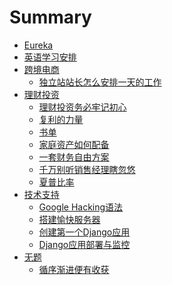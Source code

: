 # Summary

* [Eureka](README.md)
* [英语学习安排](English.md)
* [跨境电商]()
	* [独立站站长怎么安排一天的工作](ecommerce/work-arrangement.md)
* [理财投资]()
	* [理财投资务必牢记初心](invest/principle.md)
	* [复利的力量](invest/compound-interest.md)
	* [书单](invest/book.md)
	* [家庭资产如何配备](invest/family-assets.md)
	* [一套财务自由方案](invest/retire.md)
	* [千万别听销售经理瞎忽悠](invest/do-not-be-fooled.md)
	* [夏普比率](invest/sharpe-ratio.md)
* [技术支持]()
	* [Google Hacking语法](tech/google_hacking.md)
	* [搭建愉快服务器](tech/vps.md)
	* [创建第一个Django应用](tech/django_create.md)
	* [Django应用部署与监控](tech/django_deploy.md)
* [无题]()
	* [循序渐进便有收获](other/insist.md)